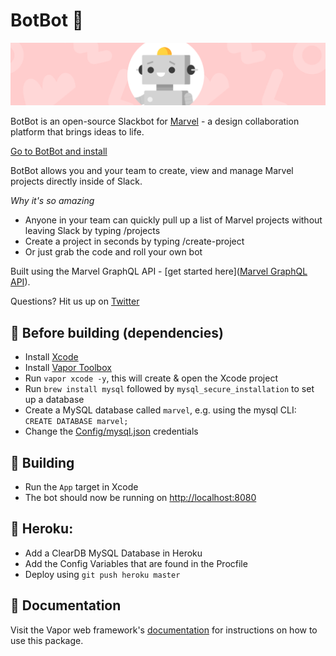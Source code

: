 # BotBot 🤖

<img src="/Public/images/github-header.png?raw=true" width="888">

BotBot is an open-source Slackbot for [Marvel](https://marvelapp.com) - a design collaboration platform that brings ideas to life.

[Go to BotBot and install](https://botbot.marvelapp.com)

BotBot allows you and your team to create, view and manage Marvel projects directly inside of Slack.

*Why it's so amazing*
* Anyone in your team can quickly pull up a list of Marvel projects without leaving Slack by typing /projects
* Create a project in seconds by typing /create-project
* Or just grab the code and roll your own bot

Built using the Marvel GraphQL API - [get started here]([Marvel GraphQL API](https://marvelapp.com/developers/)).

Questions? Hit us up on [Twitter](http://twitter.com/marvelapp)

## 🎒 Before building (dependencies)
* Install [Xcode](https://developer.apple.com/xcode/)
* Install [Vapor Toolbox](https://github.com/vapor/toolbox)
* Run ```vapor xcode -y```, this will create & open the Xcode project
* Run ```brew install mysql``` followed by ```mysql_secure_installation``` to set up a database
* Create a MySQL database called ```marvel```, e.g. using the mysql CLI: ```CREATE DATABASE marvel;```
* Change the [Config/mysql.json](Config/mysql.json) credentials

## 🚧 Building
* Run the ```App``` target in Xcode
* The bot should now be running on [http://localhost:8080](http://localhost:8080)

## 💟 Heroku:
* Add a ClearDB MySQL Database in Heroku
* Add the Config Variables that are found in the Procfile
* Deploy using ```git push heroku master```

## 📖 Documentation
Visit the Vapor web framework's [documentation](http://docs.vapor.codes) for instructions on how to use this package.
